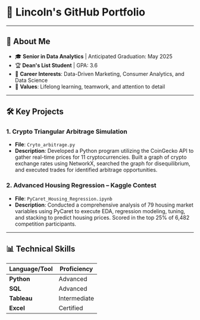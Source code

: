 # 🌟 Lincoln's GitHub Portfolio  

---  

## 📌 About Me  

- 🎓 **Senior in Data Analytics** | Anticipated Graduation: May 2025  
- 🏆 **Dean's List Student** | GPA: 3.6  
- 💼 **Career Interests**: Data-Driven Marketing, Consumer Analytics, and Data Science
- 🌟 **Values**: Lifelong learning, teamwork, and attention to detail  

---  

## 🛠️ Key Projects  

### 1. **Crypto Triangular Arbitrage Simulation**  
   - **File**: `Cryto_arbitrage.py`  
   - **Description**: Developed a Python program utilizing the CoinGecko API to gather real-time prices for 11 cryptocurrencies. Built a graph of crypto exchange rates using NetworkX, searched the graph for disequilibrium, and executed trades for identified arbitrage opportunities.  

### 2. **Advanced Housing Regression – Kaggle Contest**  
   - **File**: `PyCaret_Housing_Regression.ipynb`  
   - **Description**: Conducted a comprehensive analysis of 79 housing market variables using PyCaret to execute EDA, regression modeling, tuning, and stacking to predict housing prices. Scored in the top 25% of 6,482 competition participants.  

---  

## 📊 Technical Skills  

| Language/Tool    | Proficiency  |  
|-------------------|--------------|  
| **Python**       | Advanced     |  
| **SQL**          | Advanced     |  
| **Tableau**      | Intermediate |  
| **Excel**        | Certified    |  
